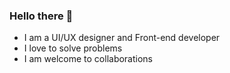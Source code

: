 ### Hello there 🙌

- I am a UI/UX designer and Front-end developer
- I love to solve problems
- I am welcome to collaborations


